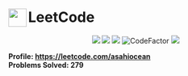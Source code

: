 <h1><img src="https://upload.wikimedia.org/wikipedia/commons/6/6c/Leetcode.svg" height="36" align="left"> LeetCode</h1>

<p align="center">
  <img src="https://img.shields.io/github/repo-size/asahiocean/LeetCode.svg">
  <img src="https://img.shields.io/github/commit-activity/y/asahiocean/LeetCode">
  <img src="https://img.shields.io/github/last-commit/asahiocean/LeetCode">
  <img src="https://codefactor.io/repository/github/asahiocean/leetcode/badge" alt="CodeFactor"/>
  <img src="https://tinyurl.com/yckwfb3f">
</p>

<b>Profile: https://leetcode.com/asahiocean</b><br>
<b>Problems Solved: 279</b>
